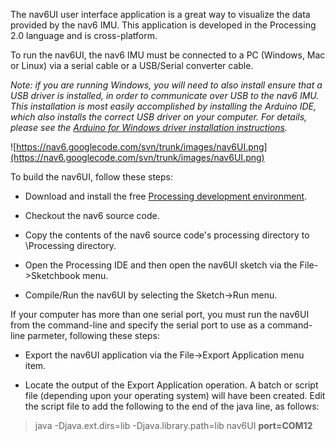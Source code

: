 The nav6UI user interface application is a great way to visualize the data provided by the nav6 IMU.  This application is developed in the Processing 2.0 language and is cross-platform.

To run the nav6UI, the nav6 IMU must be connected to a PC (Windows, Mac or Linux) via a serial cable or a USB/Serial converter cable.

_Note:  if you are running Windows, you will need to also install ensure that a USB driver is installed, in order to communicate over USB to the nav6 IMU.  This installation is most easily accomplished by installing the Arduino IDE, which also installs the correct USB driver on your computer.  For details, please see the [Arduino for Windows driver installation instructions](http://arduino.cc/en/guide/windows#toc4)._

![https://nav6.googlecode.com/svn/trunk/images/nav6UI.png](https://nav6.googlecode.com/svn/trunk/images/nav6UI.png)

To build the nav6UI, follow these steps:

  * Download and install the free [Processing development environment](https://processing.org/download/).

  * Checkout the nav6 source code.

  * Copy the contents of the nav6 source code's processing directory to <User Directory>\Processing directory.

  * Open the Processing IDE and then open the nav6UI sketch via the File->Sketchbook menu.

  * Compile/Run the nav6UI by selecting the Sketch->Run menu.

If your computer has more than one serial port, you must run the nav6UI from the command-line and specify the serial port to use as a command-line parmeter, following these steps:

  * Export the nav6UI application via the File->Export Application menu item.

  * Locate the output of the Export Application operation.  A batch or script file (depending upon your operating system) will have been created.  Edit the script file to add the following to the end of the java line, as follows:

> java -Djava.ext.dirs=lib -Djava.library.path=lib nav6UI **port=COM12**